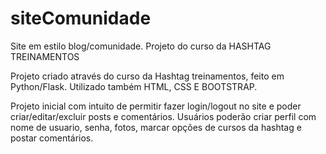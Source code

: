 # siteComunidade
Site em estilo blog/comunidade. Projeto do curso da HASHTAG TREINAMENTOS


Projeto criado através do curso da Hashtag treinamentos, feito em Python/Flask.
Utilizado também HTML, CSS E BOOTSTRAP.

Projeto inicial com intuito de permitir fazer login/logout no site e poder criar/editar/excluir posts e comentários.
Usuários poderão criar perfil com nome de usuario, senha, fotos, marcar opções de cursos da hashtag e postar comentários.
